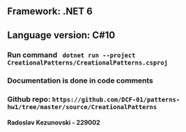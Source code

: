 ## Framework: .NET 6 
## Language version: C#10
### Run command ``` dotnet run --project CreationalPatterns/CreationalPatterns.csproj```
### Documentation is done in code comments
### Github repo: ```https://github.com/DCF-01/patterns-hw1/tree/master/source/CreationalPatterns```
#### Radoslav Kezunovski - 229002